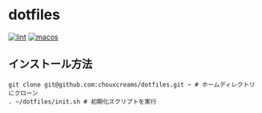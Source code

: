 # dotfiles

[![lint](https://github.com/chouxcreams/dotfiles/actions/workflows/lint.yml/badge.svg)](https://github.com/chouxcreams/dotfiles/actions/workflows/lint.yml)
[![macos](https://github.com/chouxcreams/dotfiles/actions/workflows/macos.yml/badge.svg)](https://github.com/chouxcreams/dotfiles/actions/workflows/macos.yml)

## インストール方法

``` shell
git clone git@github.com:chouxcreams/dotfiles.git ~ # ホームディレクトリにクローン
. ~/dotfiles/init.sh # 初期化スクリプトを実行
```
